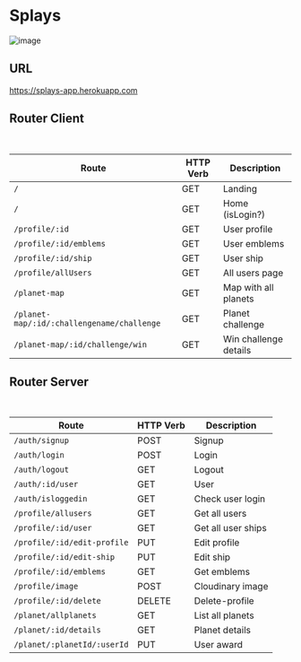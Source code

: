 # Splays

![image](https://user-images.githubusercontent.com/46814661/146927209-466a017c-5478-4ed3-84f2-cac11c882dac.png)

## URL

https://splays-app.herokuapp.com

## Router Client

<br>

| Route                                       | HTTP Verb | Description           |
| ------------------------------------------- | --------- | --------------------- |
| `/`                                         | GET       | Landing               |
| `/`                                         | GET       | Home (isLogin?)       |
| `/profile/:id`                              | GET       | User profile          |
| `/profile/:id/emblems`                      | GET       | User emblems          |
| `/profile/:id/ship`                         | GET       | User ship             | 
| `/profile/allUsers`                         | GET       | All users page        | 
| `/planet-map`                               | GET       | Map with all planets  |
| `/planet-map/:id/:challengename/challenge`  | GET       | Planet challenge      |
| `/planet-map/:id/challenge/win`             | GET       | Win challenge details |

## Router Server

<br>

| Route                              | HTTP Verb | Description        |
| ---------------------------------- | --------- | ------------------ |
| `/auth/signup`                     | POST      | Signup             |
| `/auth/login`                      | POST      | Login              |
| `/auth/logout`                     | GET       | Logout             |
| `/auth/:id/user`                   | GET       | User               |
| `/auth/isloggedin`                 | GET       | Check user login   |
| `/profile/allusers`                | GET       | Get all users      |
| `/profile/:id/user`                | GET       | Get all user ships |
| `/profile/:id/edit-profile`        | PUT       | Edit profile       |
| `/profile/:id/edit-ship`           | PUT       | Edit ship          |
| `/profile/:id/emblems`             | GET       | Get emblems        |
| `/profile/image`                   | POST      | Cloudinary image   |
| `/profile/:id/delete`              | DELETE    | Delete-profile     |
| `/planet/allplanets`               | GET       | List all planets   |
| `/planet/:id/details`              | GET       | Planet details     |
| `/planet/:planetId/:userId`        | PUT       | User award         |
